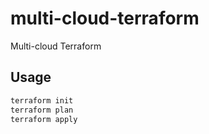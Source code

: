 # multi-cloud-terraform

Multi-cloud Terraform

## Usage
```bash
terraform init
terraform plan
terraform apply
```

